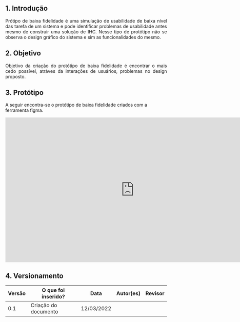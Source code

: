 ## 1. Introdução
<p align='justify'>
  Prótipo de baixa fidelidade é uma simulação de usabilidade de baixa nível das tarefa de um sistema e pode identificar problemas de usabilidade antes mesmo de construir uma solução de IHC. Nesse tipo de protótipo não se observa o design gráfico do sistema e sim as funcionalidades do mesmo.
</p>

## 2. Objetivo
<p align='justify'>
  Objetivo da criação do protótipo de baixa fidelidade é encontrar o mais cedo possível, atráves da interações de usuários, problemas no design proposto. 
</p>

## 3. Protótipo
A seguir encontra-se o protótipo de baixa fidelidade criados com a ferramenta figma.
<iframe style="border: 1px solid rgba(0, 0, 0, 0.1);" width="800" height="450" src="https://www.figma.com/embed?embed_host=share&url=https%3A%2F%2Fwww.figma.com%2Fproto%2FemBDLJS0qf2BQVj8mAzJIX%2FItabuna%3Fnode-id%3D15%253A228%26scaling%3Dcontain%26page-id%3D0%253A1%26starting-point-node-id%3D16%253A297" allowfullscreen></iframe>


## 4. Versionamento
Versão |  O que foi inserido? | Data | Autor(es)| Revisor
---- |----- | ---- | ---- | ----
0.1 | Criação do documento |12/03/2022|  | 